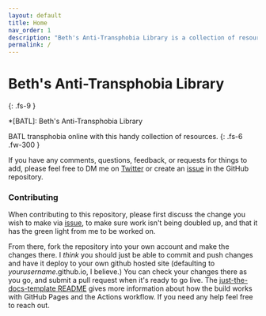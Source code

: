 ```yaml
---
layout: default
title: Home
nav_order: 1
description: "Beth's Anti-Transphobia Library is a collection of resources for combating online transphobia."
permalink: /
---
```


# Beth's Anti-Transphobia Library
{: .fs-9 }

*[BATL]: Beth's Anti-Transphobia Library

BATL transphobia online with this handy collection of resources.
{: .fs-6 .fw-300 }

If you have any comments, questions, feedback, or requests for things to add, please feel free to
DM me on [Twitter](https://twitter.com/bethylamine) or create an [issue] in the GitHub repository.

### Contributing

When contributing to this repository, please first discuss the change you wish to make via [issue],
to make sure work isn't being doubled up, and that it has the green light from me to be worked on.

From there, fork the repository into your own account and make the changes there. I _think_ you should
just be able to commit and push changes and have it deploy to your own github hosted site
(defaulting to _yourusername_.github.io, I believe.) You can check your changes there as you go,
and submit a pull request when it's ready to go live. The [just-the-docs-template README] gives more
information about how the build works with GitHub Pages and the Actions workflow. If you need any
help feel free to reach out.

[issue]: https://github.com/bethylamine/bethylamine.github.io/issues
[just-the-docs-template README]: https://github.com/just-the-docs/just-the-docs-template/blob/main/README.md

